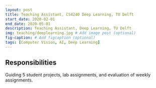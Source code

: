 ```yaml
---
layout: post
title: Teaching Assistant, CS4240 Deep Learning, TU Delft
start_date: 2020-02-01
end_date: 2020-05-01
description: Teaching Assistant, Deep Learning, TU Delft
img: teaching/deeplearning.jpg # Add image post (optional)
fig-caption: # Add figcaption (optional)
tags: [Computer Vision, AI, Deep Learning]
---
```


## Responsibilities

Guiding 5 student projects, lab assignments, and evaluation of weekly assignments.

